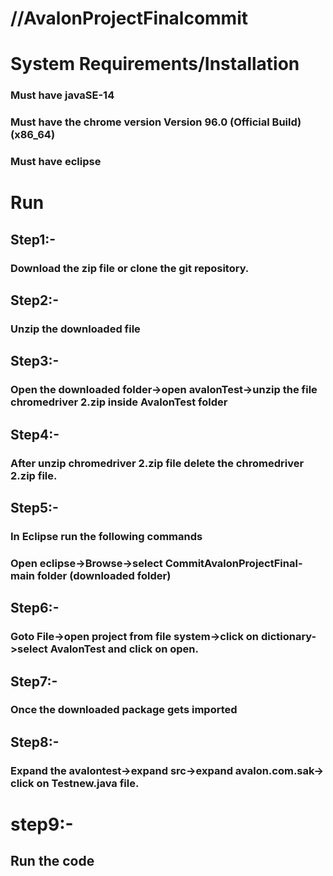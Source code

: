 # //AvalonProjectFinalcommit



# System Requirements/Installation
### Must have javaSE-14
### Must have the chrome version Version 96.0 (Official Build) (x86_64)
### Must have eclipse

# Run

## Step1:-
### Download the zip file or clone the git repository.

## Step2:-
### Unzip the downloaded file

## Step3:-
### Open the downloaded folder->open avalonTest->unzip the file chromedriver 2.zip inside AvalonTest folder

## Step4:-
### After unzip chromedriver 2.zip file delete the chromedriver 2.zip file.

## Step5:-
### In Eclipse run the following commands
### Open eclipse->Browse->select CommitAvalonProjectFinal-main folder (downloaded folder) 

## Step6:-
### Goto File->open project from file system->click on dictionary->select AvalonTest and click on open.

## Step7:-
### Once the downloaded package gets imported 

## Step8:-
### Expand the avalontest->expand src->expand avalon.com.sak-> click on Testnew.java file.

 
# step9:-
## Run the code 
